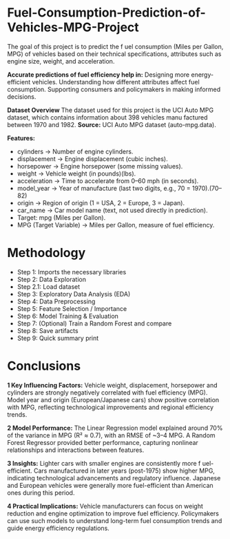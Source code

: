 # Fuel-Consumption-Prediction-of-Vehicles-MPG-Project
The goal of this project is to predict the f uel consumption (Miles per Gallon, MPG) of vehicles based on their technical specifications, attributes such as engine size, weight, and acceleration.

**Accurate predictions of fuel efficiency help in:**
Designing more energy-efficient vehicles.
Understanding how different attributes affect fuel consumption.
Supporting consumers and policymakers in making informed decisions.

**Dataset Overview**
The dataset used for this project is the UCI Auto MPG dataset, which contains information about 398 vehicles manu
factured between 1970 and 1982. 
**Source:** UCI Auto MPG dataset (auto-mpg.data).

**Features:**
- cylinders → Number of engine cylinders.
- displacement → Engine displacement (cubic inches).
- horsepower → Engine horsepower (some missing values).
- weight → Vehicle weight (in pounds)(lbs).
- acceleration → Time to accelerate from 0–60 mph (in seconds).
- model_year → Year of manufacture (last two digits, e.g., 70 =
  1970).(70–82)
- origin → Region of origin (1 = USA, 2 = Europe, 3 = Japan).
- car_name → Car model name (text, not used directly in
  prediction).
- Target: mpg (Miles per Gallon).
- MPG (Target Variable) → Miles per Gallon, measure of fuel
  efficiency.

# Methodology

- Step 1: Imports the necessary libraries
- Step 2: Data Exploration
- Step 2.1: Load dataset
- Step 3: Exploratory Data Analysis (EDA)
- Step 4: Data Preprocessing
- Step 5: Feature Selection / Importance
- Step 6: Model Training & Evaluation
- Step 7: (Optional) Train a Random Forest and compare
- Step 8: Save artifacts
- Step 9: Quick summary print

# Conclusions
**1 Key Influencing Factors:**
Vehicle weight, displacement, horsepower and cylinders are strongly negatively correlated with fuel efficiency (MPG).
Model year and origin (European/Japanese cars) show positive correlation with MPG, reflecting technological improvements and regional efficiency trends.

**2 Model Performance:**
The Linear Regression model explained around 70% of the variance in MPG (R² ≈ 0.7), with an RMSE of ~3–4 MPG.
A Random Forest Regressor provided better performance, capturing nonlinear relationships and interactions between features.

**3 Insights:**
Lighter cars with smaller engines are consistently more f
uel-efficient.
Cars manufactured in later years (post-1975) show higher MPG, indicating technological advancements and regulatory influence.
Japanese and European vehicles were generally more fuel-efficient than American ones during this period.

**4 Practical Implications:**
Vehicle manufacturers can focus on weight reduction and engine optimization to improve fuel efficiency.
Policymakers can use such models to understand long-term fuel consumption trends and guide energy efficiency regulations.
